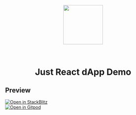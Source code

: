 <div align="center">
    <img src="https://user-images.githubusercontent.com/1286179/211131020-aa82d7eb-ae0e-4fb9-847b-be060f40c075.png" height="128" width="128">
</div>

<br>
<br>

<div align="center">
    <h1>Just React dApp Demo</h1>
</div>

## Preview
[![Open in StackBlitz](https://developer.stackblitz.com/img/open_in_stackblitz.svg)](https://stackblitz.com/github/onimusya/me-react-dapp?file=src/App.js)
<br>
[![Open in Gitpod](https://gitpod.io/button/open-in-gitpod.svg)](https://gitpod.io/#https://github.com/onimusya/me-react-dapp)

